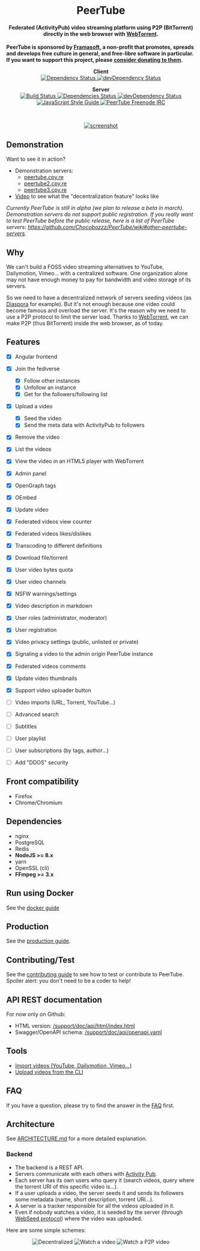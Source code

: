 <h1 align="center">
  PeerTube
</h1>

<h4 align="center">
Federated (ActivityPub) video streaming platform using P2P (BitTorrent)
directly in the web browser with <a href="https://github.com/feross/webtorrent">WebTorrent</a>.
</h4>

**PeerTube is sponsored by [Framasoft](https://framatube.org/#en), a non-profit
that promotes, spreads and develops free culture in general, and free-libre
software in particular. If you want to support this project, please [consider
donating to them](https://soutenir.framasoft.org/en/).**

<p align="center">
  <strong>Client</strong>

  <br />

  <a href="https://david-dm.org/Chocobozzz/PeerTube?path=client">
    <img src="https://david-dm.org/Chocobozzz/PeerTube.svg?path=client" alt="Dependency Status" />
  </a>

  <a href="https://david-dm.org/Chocobozzz/PeerTube?path=client&type=dev">
    <img src="https://david-dm.org/Chocobozzz/PeerTube/dev-status.svg?path=client" alt="devDependency Status" />
  </a>
</p>

<p align="center">
  <strong>Server</strong>

  <br />

  <a href="https://travis-ci.org/Chocobozzz/PeerTube">
    <img src="https://travis-ci.org/Chocobozzz/PeerTube.svg?branch=develop" alt="Build Status" />
  </a>

  <a href="https://david-dm.org/Chocobozzz/PeerTube">
    <img src="https://david-dm.org/Chocobozzz/PeerTube.svg" alt="Dependencies Status" />
  </a>

  <a href="https://david-dm.org/Chocobozzz/PeerTube?type=dev">
    <img src="https://david-dm.org/Chocobozzz/PeerTube/dev-status.svg" alt="devDependency Status" />
  </a>

  <a href="http://standardjs.com/">
    <img src="https://img.shields.io/badge/code%20style-standard-brightgreen.svg" alt="JavaScript Style Guide" />
  </a>

  <a href="https://kiwiirc.com/client/irc.freenode.net/#peertube">
    <img src="https://img.shields.io/badge/%23peertube-on%20freenode-brightgreen.svg" alt="PeerTube Freenode IRC" />
  </a>
</p>

<br />

<p align="center">
  <a href="https://peertube.cpy.re">
    <img src="https://lutim.cpy.re/mRdBAdeD.png" alt="screenshot" />
  </a>
</p>

## Demonstration

Want to see it in action?

   * Demonstration servers:
     * [peertube.cpy.re](http://peertube.cpy.re)
     * [peertube2.cpy.re](http://peertube2.cpy.re)
     * [peertube3.cpy.re](http://peertube3.cpy.re)
   * [Video](https://peertube.cpy.re/videos/watch/f78a97f8-a142-4ce1-a5bd-154bf9386504)
     to see what the "decentralization feature" looks like

*Currently PeerTube is still in alpha (we plan to release a beta in march). Demonstration servers do not support public registration. If you really want to test PeerTube before the public release, here is a list of PeerTube servers: https://github.com/Chocobozzz/PeerTube/wiki#other-peertube-servers.*

## Why

We can't build a FOSS video streaming alternatives to YouTube, Dailymotion,
Vimeo... with a centralized software. One organization alone may not have
enough money to pay for bandwidth and video storage of its servers.

So we need to have a decentralized network of servers seeding videos (as
[Diaspora](https://github.com/diaspora/diaspora) for example).  But it's not
enough because one video could become famous and overload the server.  It's the
reason why we need to use a P2P protocol to limit the server load.  Thanks to
[WebTorrent](https://github.com/feross/webtorrent), we can make P2P (thus
BitTorrent) inside the web browser, as of today.

## Features

- [X] Angular frontend
- [X] Join the fediverse
  - [X] Follow other instances
  - [X] Unfollow an instance
  - [X] Get for the followers/following list
- [X] Upload a video
  - [X] Seed the video
  - [X] Send the meta data with ActivityPub to followers
- [X] Remove the video
- [X] List the videos
- [X] View the video in an HTML5 player with WebTorrent
- [X] Admin panel
- [X] OpenGraph tags
- [X] OEmbed
- [X] Update video
- [X] Federated videos view counter
- [X] Federated videos likes/dislikes
- [X] Transcoding to different definitions
- [X] Download file/torrent
- [X] User video bytes quota
- [X] User video channels
- [X] NSFW warnings/settings
- [X] Video description in markdown
- [X] User roles (administrator, moderator)
- [X] User registration
- [X] Video privacy settings (public, unlisted or private)
- [X] Signaling a video to the admin origin PeerTube instance
- [X] Federated videos comments
- [X] Update video thumbnails
- [X] Support video uploader button
- [ ] Video imports (URL, Torrent, YouTube...)
- [ ] Advanced search
- [ ] Subtitles
- [ ] User playlist
- [ ] User subscriptions (by tags, author...)
- [ ] Add "DDOS" security


## Front compatibility

  * Firefox
  * Chrome/Chromium

## Dependencies

  * nginx
  * PostgreSQL
  * Redis
  * **NodeJS >= 8.x**
  * yarn
  * OpenSSL (cli)
  * **FFmpeg >= 3.x**

## Run using Docker

See the [docker guide](/support/doc/docker.md)

## Production

See the [production guide](/support/doc/production.md).

## Contributing/Test

See the [contributing
guide](/.github/CONTRIBUTING.md)
to see how to test or contribute to PeerTube. Spoiler alert: you don't need to be a
coder to help!

## API REST documentation

For now only on Github:

 * HTML version: [/support/doc/api/html/index.html](/support/doc/api/html/index.html)
 * Swagger/OpenAPI schema: [/support/doc/api/openapi.yaml](/support/doc/api/openapi.yaml)

## Tools

 * [Import videos (YouTube, Dailymotion, Vimeo...)](/support/doc/tools.md)
 * [Upload videos from the CLI](/support/doc/tools.md)

## FAQ

If you have a question, please try to find the answer in the [FAQ](/FAQ.md) first.

## Architecture

See [ARCHITECTURE.md](/ARCHITECTURE.md) for a more detailed explanation.

### Backend

  * The backend is a REST API.
  * Servers communicate with each others with [Activity
    Pub](https://www.w3.org/TR/activitypub/).
  * Each server has its own users who query it (search videos, query where the
    torrent URI of this specific video is...).
  * If a user uploads a video, the server seeds it and sends its followers some
    metadata (name, short description, torrent URI...).
  * A server is a tracker responsible for all the videos uploaded in it.
  * Even if nobody watches a video, it is seeded by the server (through
    [WebSeed protocol](http://www.bittorrent.org/beps/bep_0019.html)) where the
    video was uploaded.

Here are some simple schemes:

<p align="center">

<img src="https://lutim.cpy.re/6Qut3ure.png" alt="Decentralized" />

<img src="https://lutim.cpy.re/NvRAcv6U.png" alt="Watch a video" />

<img src="https://lutim.cpy.re/pqKm3Q5S.png" alt="Watch a P2P video" />

</p>
